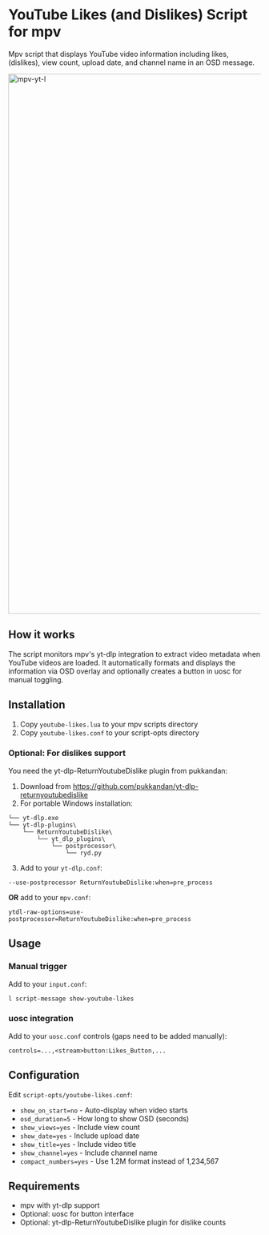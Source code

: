 # YouTube Likes (and Dislikes) Script for mpv

Mpv script that displays YouTube video information including likes, (dislikes), view count, upload date, and channel name in an OSD message.

<img width="1920" height="1079" alt="mpv-yt-l" src="https://github.com/user-attachments/assets/66aee845-74af-4fa1-870b-d610816c0d22" />


## How it works

The script monitors mpv's yt-dlp integration to extract video metadata when YouTube videos are loaded. It automatically formats and displays the information via OSD overlay and optionally creates a button in uosc for manual toggling.

## Installation

1. Copy `youtube-likes.lua` to your mpv scripts directory
2. Copy `youtube-likes.conf` to your script-opts directory

### Optional: For dislikes support
You need the yt-dlp-ReturnYoutubeDislike plugin from pukkandan:

1. Download from https://github.com/pukkandan/yt-dlp-returnyoutubedislike
2. For portable Windows installation:
```
└── yt-dlp.exe
└── yt-dlp-plugins\
    └── ReturnYoutubeDislike\
        └── yt_dlp_plugins\
            └── postprocessor\
                └── ryd.py
```
3. Add to your `yt-dlp.conf`: 
```
--use-postprocessor ReturnYoutubeDislike:when=pre_process
```

**OR** add to your `mpv.conf`:
```
ytdl-raw-options=use-postprocessor=ReturnYoutubeDislike:when=pre_process
```

## Usage

### Manual trigger
Add to your `input.conf`:
```
l script-message show-youtube-likes
```

### uosc integration
Add to your `uosc.conf` controls (gaps need to be added manually):
```
controls=...,<stream>button:Likes_Button,...
```

## Configuration

Edit `script-opts/youtube-likes.conf`:

- `show_on_start=no` - Auto-display when video starts
- `osd_duration=5` - How long to show OSD (seconds)
- `show_views=yes` - Include view count
- `show_date=yes` - Include upload date
- `show_title=yes` - Include video title
- `show_channel=yes` - Include channel name
- `compact_numbers=yes` - Use 1.2M format instead of 1,234,567

## Requirements

- mpv with yt-dlp support
- Optional: uosc for button interface
- Optional: yt-dlp-ReturnYoutubeDislike plugin for dislike counts
